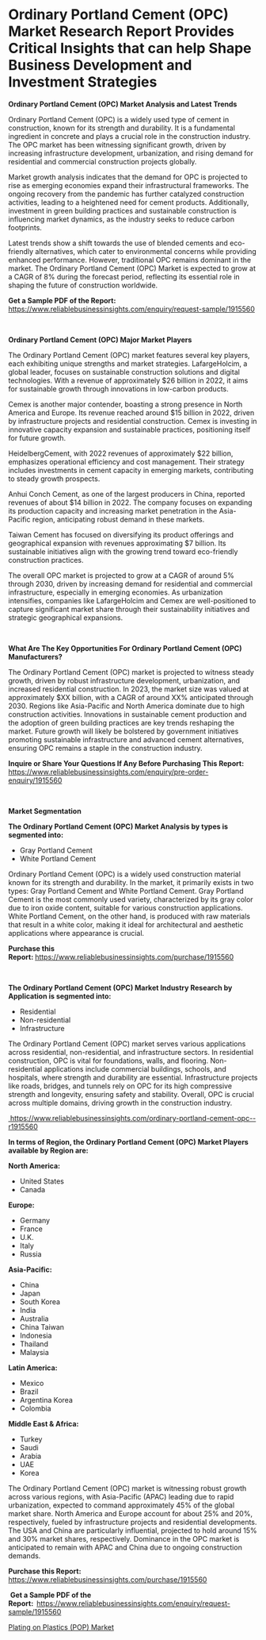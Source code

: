 <p><h1>Ordinary Portland Cement (OPC) Market Research Report Provides Critical Insights that can help Shape Business Development and Investment Strategies</h1></p><p><strong>Ordinary Portland Cement (OPC) Market Analysis and Latest Trends</strong></p>
<p><p>Ordinary Portland Cement (OPC) is a widely used type of cement in construction, known for its strength and durability. It is a fundamental ingredient in concrete and plays a crucial role in the construction industry. The OPC market has been witnessing significant growth, driven by increasing infrastructure development, urbanization, and rising demand for residential and commercial construction projects globally.</p><p>Market growth analysis indicates that the demand for OPC is projected to rise as emerging economies expand their infrastructural frameworks. The ongoing recovery from the pandemic has further catalyzed construction activities, leading to a heightened need for cement products. Additionally, investment in green building practices and sustainable construction is influencing market dynamics, as the industry seeks to reduce carbon footprints.</p><p>Latest trends show a shift towards the use of blended cements and eco-friendly alternatives, which cater to environmental concerns while providing enhanced performance. However, traditional OPC remains dominant in the market. The Ordinary Portland Cement (OPC) Market is expected to grow at a CAGR of 8% during the forecast period, reflecting its essential role in shaping the future of construction worldwide.</p></p>
<p><strong>Get a Sample PDF of the Report:&nbsp;</strong> <a href="https://www.reliablebusinessinsights.com/enquiry/request-sample/1915560?utm_campaign=2199&utm_medium=2&utm_source=Github&utm_content=ia&utm_term=04022025&utm_id=ordinary-portland-cement-opc">https://www.reliablebusinessinsights.com/enquiry/request-sample/1915560</a></p>
<p>&nbsp;</p>
<p><strong>Ordinary Portland Cement (OPC) Major Market Players</strong></p>
<p><p>The Ordinary Portland Cement (OPC) market features several key players, each exhibiting unique strengths and market strategies. LafargeHolcim, a global leader, focuses on sustainable construction solutions and digital technologies. With a revenue of approximately $26 billion in 2022, it aims for sustainable growth through innovations in low-carbon products.</p><p>Cemex is another major contender, boasting a strong presence in North America and Europe. Its revenue reached around $15 billion in 2022, driven by infrastructure projects and residential construction. Cemex is investing in innovative capacity expansion and sustainable practices, positioning itself for future growth.</p><p>HeidelbergCement, with 2022 revenues of approximately $22 billion, emphasizes operational efficiency and cost management. Their strategy includes investments in cement capacity in emerging markets, contributing to steady growth prospects.</p><p>Anhui Conch Cement, as one of the largest producers in China, reported revenues of about $14 billion in 2022. The company focuses on expanding its production capacity and increasing market penetration in the Asia-Pacific region, anticipating robust demand in these markets.</p><p>Taiwan Cement has focused on diversifying its product offerings and geographical expansion with revenues approximating $7 billion. Its sustainable initiatives align with the growing trend toward eco-friendly construction practices.</p><p>The overall OPC market is projected to grow at a CAGR of around 5% through 2030, driven by increasing demand for residential and commercial infrastructure, especially in emerging economies. As urbanization intensifies, companies like LafargeHolcim and Cemex are well-positioned to capture significant market share through their sustainability initiatives and strategic geographical expansions.</p></p>
<p>&nbsp;</p>
<p><strong>What Are The Key Opportunities For Ordinary Portland Cement (OPC) Manufacturers?</strong></p>
<p><p>The Ordinary Portland Cement (OPC) market is projected to witness steady growth, driven by robust infrastructure development, urbanization, and increased residential construction. In 2023, the market size was valued at approximately $XX billion, with a CAGR of around XX% anticipated through 2030. Regions like Asia-Pacific and North America dominate due to high construction activities. Innovations in sustainable cement production and the adoption of green building practices are key trends reshaping the market. Future growth will likely be bolstered by government initiatives promoting sustainable infrastructure and advanced cement alternatives, ensuring OPC remains a staple in the construction industry.</p></p>
<p><strong>Inquire or Share Your Questions If Any Before Purchasing This Report:</strong> <a href="https://www.reliablebusinessinsights.com/enquiry/pre-order-enquiry/1915560?utm_campaign=2199&utm_medium=2&utm_source=Github&utm_content=ia&utm_term=04022025&utm_id=ordinary-portland-cement-opc">https://www.reliablebusinessinsights.com/enquiry/pre-order-enquiry/1915560</a></p>
<p>&nbsp;</p>
<p><strong>Market Segmentation</strong></p>
<p><strong>The Ordinary Portland Cement (OPC) Market Analysis by types is segmented into:</strong></p>
<p><ul><li>Gray Portland Cement</li><li>White Portland Cement</li></ul></p>
<p><p>Ordinary Portland Cement (OPC) is a widely used construction material known for its strength and durability. In the market, it primarily exists in two types: Gray Portland Cement and White Portland Cement. Gray Portland Cement is the most commonly used variety, characterized by its gray color due to iron oxide content, suitable for various construction applications. White Portland Cement, on the other hand, is produced with raw materials that result in a white color, making it ideal for architectural and aesthetic applications where appearance is crucial.</p></p>
<p><strong>Purchase this Report:&nbsp;</strong><a href="https://www.reliablebusinessinsights.com/purchase/1915560?utm_campaign=2199&utm_medium=2&utm_source=Github&utm_content=ia&utm_term=04022025&utm_id=ordinary-portland-cement-opc">https://www.reliablebusinessinsights.com/purchase/1915560</a></p>
<p>&nbsp;</p>
<p><strong>The Ordinary Portland Cement (OPC) Market Industry Research by Application is segmented into:</strong></p>
<p><ul><li>Residential</li><li>Non-residential</li><li>Infrastructure</li></ul></p>
<p><p>The Ordinary Portland Cement (OPC) market serves various applications across residential, non-residential, and infrastructure sectors. In residential construction, OPC is vital for foundations, walls, and flooring. Non-residential applications include commercial buildings, schools, and hospitals, where strength and durability are essential. Infrastructure projects like roads, bridges, and tunnels rely on OPC for its high compressive strength and longevity, ensuring safety and stability. Overall, OPC is crucial across multiple domains, driving growth in the construction industry.</p></p>
<p><a href="https://www.reliablebusinessinsights.com/ordinary-portland-cement-opc--r1915560?utm_campaign=2199&utm_medium=2&utm_source=Github&utm_content=ia&utm_term=04022025&utm_id=ordinary-portland-cement-opc">&nbsp;https://www.reliablebusinessinsights.com/ordinary-portland-cement-opc--r1915560</a></p>
<p><strong>In terms of Region, the Ordinary Portland Cement (OPC) Market Players available by Region are:</strong></p>
<p>
    <p> <strong> North America: </strong>
        <ul>
            <li>United States</li>
            <li>Canada</li>
        </ul>
        </p> 
    <p> <strong> Europe: </strong>
        <ul>
            <li>Germany</li>
            <li>France</li>
            <li>U.K.</li>
            <li>Italy</li>
            <li>Russia</li>
        </ul>
        </p> 
    <p> <strong> Asia-Pacific: </strong>
        <ul>
            <li>China</li>
            <li>Japan</li>
            <li>South Korea</li>
            <li>India</li>
            <li>Australia</li>
            <li>China Taiwan</li>
            <li>Indonesia</li>
            <li>Thailand</li>
            <li>Malaysia</li>
        </ul>
        </p> 
    <p> <strong> Latin America: </strong>
        <ul>
            <li>Mexico</li>
            <li>Brazil</li>
            <li>Argentina Korea</li>
            <li>Colombia</li>
        </ul>
        </p> 
    <p> <strong> Middle East & Africa: </strong>
        <ul>
            <li>Turkey</li>
            <li>Saudi</li>
            <li>Arabia</li>
            <li>UAE</li>
            <li>Korea</li>
        </ul>
    </p>
    </p>
<p><p>The Ordinary Portland Cement (OPC) market is witnessing robust growth across various regions, with Asia-Pacific (APAC) leading due to rapid urbanization, expected to command approximately 45% of the global market share. North America and Europe account for about 25% and 20%, respectively, fueled by infrastructure projects and residential developments. The USA and China are particularly influential, projected to hold around 15% and 30% market shares, respectively. Dominance in the OPC market is anticipated to remain with APAC and China due to ongoing construction demands.</p></p>
<p><strong>Purchase this Report: </strong><a href="https://www.reliablebusinessinsights.com/purchase/1915560?utm_campaign=2199&utm_medium=2&utm_source=Github&utm_content=ia&utm_term=04022025&utm_id=ordinary-portland-cement-opc">https://www.reliablebusinessinsights.com/purchase/1915560</a></p>
<p>&nbsp;<strong>Get a Sample PDF of the Report:&nbsp;&nbsp;</strong><a href="https://www.reliablebusinessinsights.com/enquiry/request-sample/1915560?utm_campaign=2199&utm_medium=2&utm_source=Github&utm_content=ia&utm_term=04022025&utm_id=ordinary-portland-cement-opc">https://www.reliablebusinessinsights.com/enquiry/request-sample/1915560</a></p>
<p><strong></strong></p>
<p><p><a href="https://github.com/LilianFaulkner65/Market-Research-Report-List-1/blob/main/plating-on-plastics-pop-market.md?utm_campaign=2199&utm_medium=2&utm_source=Github&utm_content=ia&utm_term=04022025&utm_id=ordinary-portland-cement-opc">Plating on Plastics (POP) Market</a></p></p>